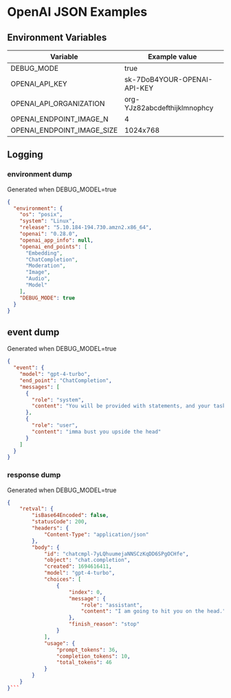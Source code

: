 # OpenAI JSON Examples

## Environment Variables

| Variable                   | Example value                |
| -------------------------- | ---------------------------- |
| DEBUG_MODE                 | true                         |
| OPENAI_API_KEY             | sk-7DoB4YOUR-OPENAI-API-KEY  |
| OPENAI_API_ORGANIZATION    | org-YJz82abcdefthijklmnophcy |
| OPENAI_ENDPOINT_IMAGE_N    | 4                            |
| OPENAI_ENDPOINT_IMAGE_SIZE | 1024x768                     |

## Logging

### environment dump

Generated when DEBUG_MODEL=true

```json
{
  "environment": {
    "os": "posix",
    "system": "Linux",
    "release": "5.10.184-194.730.amzn2.x86_64",
    "openai": "0.28.0",
    "openai_app_info": null,
    "openai_end_points": [
      "Embedding",
      "ChatCompletion",
      "Moderation",
      "Image",
      "Audio",
      "Model"
    ],
    "DEBUG_MODE": true
  }
}
```

## event dump

Generated when DEBUG_MODEL=true

```json
{
  "event": {
    "model": "gpt-4-turbo",
    "end_point": "ChatCompletion",
    "messages": [
      {
        "role": "system",
        "content": "You will be provided with statements, and your task is to convert them to standard English."
      },
      {
        "role": "user",
        "content": "imma bust you upside the head"
      }
    ]
  }
}
```

### response dump

Generated when DEBUG_MODEL=true

````json
{
    "retval": {
        "isBase64Encoded": false,
        "statusCode": 200,
        "headers": {
            "Content-Type": "application/json"
        },
        "body": {
            "id": "chatcmpl-7yLQhuumejaNNSCzKqDD6SPgOCHfe",
            "object": "chat.completion",
            "created": 1694616411,
            "model": "gpt-4-turbo",
            "choices": [
                {
                    "index": 0,
                    "message": {
                        "role": "assistant",
                        "content": "I am going to hit you on the head."
                    },
                    "finish_reason": "stop"
                }
            ],
            "usage": {
                "prompt_tokens": 36,
                "completion_tokens": 10,
                "total_tokens": 46
            }
        }
    }
}```
````

